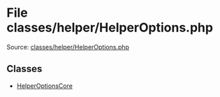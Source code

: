 File classes/helper/HelperOptions.php
=========

Source: [classes/helper/HelperOptions.php](https://github.com/PrestaShop/PrestaShop/blob/1.5.0.17/classes/helper/HelperOptions.php)


Classes
-------

* [HelperOptionsCore](class.HelperOptionsCore.md)

